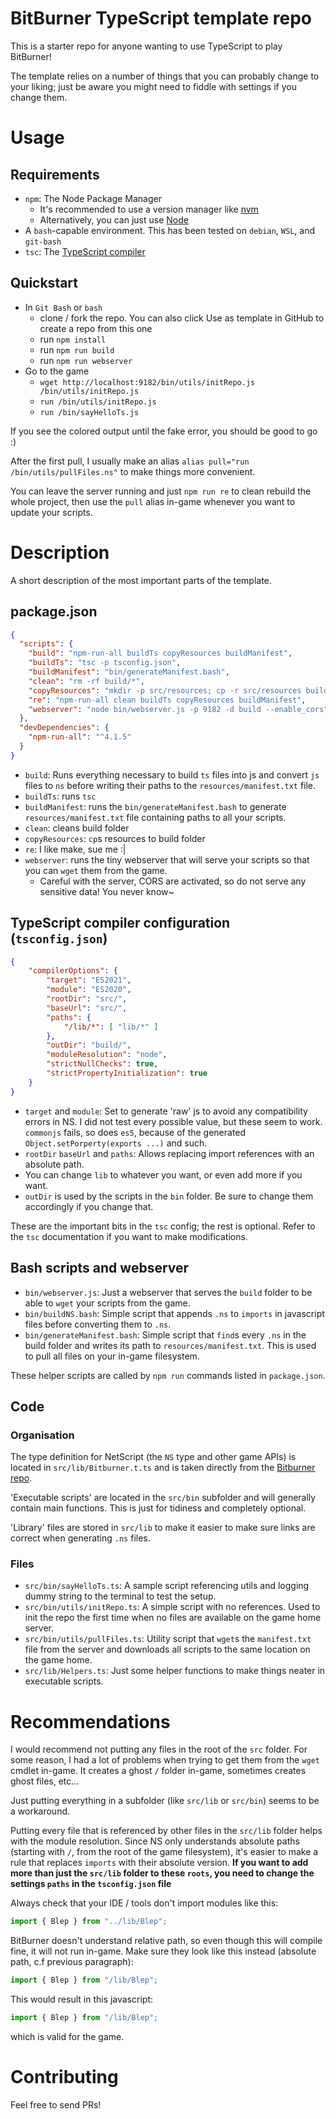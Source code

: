 # BitBurner TypeScript template repo

This is a starter repo for anyone wanting to use TypeScript to play
BitBurner!

The template relies on a number of things that you can probably change
to your liking; just be aware you might need to fiddle with settings if
you change them.

# Usage

## Requirements

- `npm`: The Node Package Manager
    - It's recommended to use a version manager like
      [nvm](https://github.com/nvm-sh/nvm#about)
    - Alternatively, you can just use
      [Node](https://nodejs.org/en/download/)
- A `bash`-capable environment. This has been tested on `debian`, `WSL`,
  and `git-bash`
- `tsc`: The
  [TypeScript compiler](https://www.typescriptlang.org/download)

## Quickstart

- In `Git Bash` or `bash`
    - clone / fork the repo. You can also click Use as template in
      GitHub to create a repo from this one
    - run `npm install`
    - run `npm run build`
    - run `npm run webserver`
- Go to the game
    - `wget http://localhost:9182/bin/utils/initRepo.js
      /bin/utils/initRepo.js`
    - `run /bin/utils/initRepo.js`
    - `run /bin/sayHelloTs.js`

If you see the colored output until the fake error, you should be good
to go :)

After the first pull, I usually make an alias
`alias pull="run /bin/utils/pullFiles.ns"` to make things more
convenient.

You can leave the server running and just `npm run re` to clean
rebuild the whole project, then use the `pull` alias in-game
whenever you want to update your scripts.

# Description

A short description of the most important parts of the template.

## package.json

```json
{
  "scripts": {
    "build": "npm-run-all buildTs copyResources buildManifest",
    "buildTs": "tsc -p tsconfig.json",
    "buildManifest": "bin/generateManifest.bash",
    "clean": "rm -rf build/*",
    "copyResources": "mkdir -p src/resources; cp -r src/resources build",
    "re": "npm-run-all clean buildTs copyResources buildManifest",
    "webserver": "node bin/webserver.js -p 9182 -d build --enable_cors"
  },
  "devDependencies": {
    "npm-run-all": "^4.1.5"
  }
}
```

- `build`: Runs everything necessary to build `ts` files into js and
  convert `js` files to `ns` before writing their paths to the
  `resources/manifest.txt` file.
- `buildTs`: runs `tsc`
- `buildManifest`: runs the `bin/generateManifest.bash` to generate
  `resources/manifest.txt` file containing paths to all your scripts.
- `clean`: cleans build folder
- `copyResources`: `cp`s resources to build folder
- `re`: I like make, sue me :|
- `webserver`: runs the tiny webserver that will serve your scripts so
  that you can `wget` them from the game.
    - Careful with the server, CORS are activated, so do not serve any
      sensitive data! You never know~

## TypeScript compiler configuration (`tsconfig.json`)

```json
{
	"compilerOptions": {
		"target": "ES2021",
		"module": "ES2020",
		"rootDir": "src/",
		"baseUrl": "src/",
		"paths": {
			"/lib/*": [ "lib/*" ]
		},
		"outDir": "build/",
		"moduleResolution": "node",
		"strictNullChecks": true,
		"strictPropertyInitialization": true
	}
}
```

- `target` and `module`: Set to generate 'raw' js to avoid any
  compatibility errors in NS. I did not test every possible value,
  but these seem to work. `commonjs` fails, so does `es5`, because
  of the generated `Object.setPorperty(exports ...)` and such.
- `rootDir` `baseUrl` and `paths`: Allows replacing import references
  with an absolute path.
- You can change `lib` to whatever you want, or even add more if you
  want.
- `outDir` is used by the scripts in the `bin` folder. Be sure to change
  them accordingly if you change that.

These are the important bits in the `tsc` config; the rest is optional.
Refer to the `tsc` documentation if you want to make modifications.

## Bash scripts and webserver

- `bin/webserver.js`: Just a webserver that serves the `build` folder to
  be able to `wget` your scripts from the game.
- `bin/buildNS.bash`: Simple script that appends `.ns` to `imports` in
  javascript files before converting them to `.ns`.
- `bin/generateManifest.bash`: Simple script that `find`s every `.ns` in
  the build folder and writes its path to `resources/manifest.txt`. This
  is used to pull all files on your in-game filesystem.

These helper scripts are called by `npm run` commands listed in
`package.json`.

## Code

### Organisation

The type definition for NetScript (the `NS` type and other game APIs) is
located in `src/lib/Bitburner.t.ts` and is taken directly from the
[Bitburner repo](https://github.com/danielyxie/bitburner/blob/dev/dist/bitburner.d.ts).

'Executable scripts' are located in the `src/bin` subfolder and will
generally contain main functions. This is just for tidiness and
completely optional.

'Library' files are stored in `src/lib` to make it easier to make sure
links are correct when generating `.ns` files.

### Files

- `src/bin/sayHelloTs.ts`: A sample script referencing utils and logging
  dummy string to the terminal to test the setup.
- `src/bin/utils/initRepo.ts`: A simple script with no references. Used
  to init the repo the first time when no files are available on the
  game home server.
- `src/bin/utils/pullFiles.ts`: Utility script that `wget`s the
  `manifest.txt` file from the server and downloads all scripts to the
  same location on the game home.
- `src/lib/Helpers.ts`: Just some helper functions to make things neater
  in executable scripts.

# Recommendations

I would recommend not putting any files in the root of the `src` folder.
For some reason, I had a lot of problems when trying to get them from
the `wget` cmdlet in-game. It creates a ghost `/` folder in-game,
sometimes creates ghost files, etc...

Just putting everything in a subfolder (like `src/lib` or `src/bin`)
seems to be a workaround.

Putting every file that is referenced by other files in the `src/lib`
folder helps with the module resolution. Since NS only understands
absolute paths (starting with `/`, from the root of the game
filesystem), it's easier to make a rule that replaces `imports` with
their absolute version. **If you want to add more than just the
`src/lib` folder to these `roots`, you need to change the settings
`paths` in the `tsconfig.json` file**

Always check that your IDE / tools don't import modules like this:

```typescript
import { Blep } from "../lib/Blep";
```

BitBurner doesn't understand relative path, so even though this will
compile fine, it will not run in-game. Make sure they look like this
instead (absolute path, c.f previous paragraph):

```typescript
import { Blep } from "/lib/Blep";
```

This would result in this javascript:

```js
import { Blep } from "/lib/Blep";
```

which is valid for the game.

# Contributing

Feel free to send PRs!